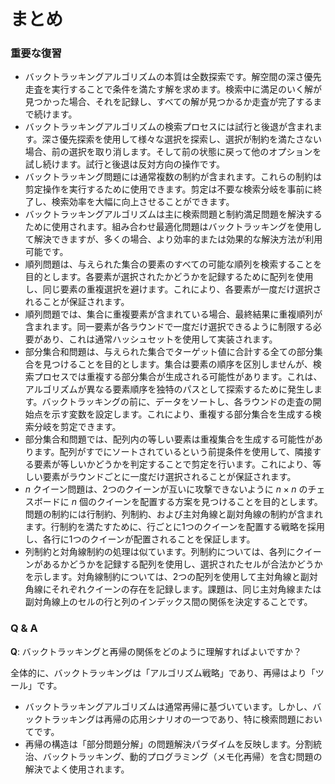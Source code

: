 # まとめ

### 重要な復習

- バックトラッキングアルゴリズムの本質は全数探索です。解空間の深さ優先走査を実行することで条件を満たす解を求めます。検索中に満足のいく解が見つかった場合、それを記録し、すべての解が見つかるか走査が完了するまで続けます。
- バックトラッキングアルゴリズムの検索プロセスには試行と後退が含まれます。深さ優先探索を使用して様々な選択を探索し、選択が制約を満たさない場合、前の選択を取り消します。そして前の状態に戻って他のオプションを試し続けます。試行と後退は反対方向の操作です。
- バックトラッキング問題には通常複数の制約が含まれます。これらの制約は剪定操作を実行するために使用できます。剪定は不要な検索分岐を事前に終了し、検索効率を大幅に向上させることができます。
- バックトラッキングアルゴリズムは主に検索問題と制約満足問題を解決するために使用されます。組み合わせ最適化問題はバックトラッキングを使用して解決できますが、多くの場合、より効率的または効果的な解決方法が利用可能です。
- 順列問題は、与えられた集合の要素のすべての可能な順列を検索することを目的とします。各要素が選択されたかどうかを記録するために配列を使用し、同じ要素の重複選択を避けます。これにより、各要素が一度だけ選択されることが保証されます。
- 順列問題では、集合に重複要素が含まれている場合、最終結果に重複順列が含まれます。同一要素が各ラウンドで一度だけ選択できるように制限する必要があり、これは通常ハッシュセットを使用して実装されます。
- 部分集合和問題は、与えられた集合でターゲット値に合計する全ての部分集合を見つけることを目的とします。集合は要素の順序を区別しませんが、検索プロセスでは重複する部分集合が生成される可能性があります。これは、アルゴリズムが異なる要素順序を独特のパスとして探索するために発生します。バックトラッキングの前に、データをソートし、各ラウンドの走査の開始点を示す変数を設定します。これにより、重複する部分集合を生成する検索分岐を剪定できます。
- 部分集合和問題では、配列内の等しい要素は重複集合を生成する可能性があります。配列がすでにソートされているという前提条件を使用して、隣接する要素が等しいかどうかを判定することで剪定を行います。これにより、等しい要素がラウンドごとに一度だけ選択されることが保証されます。
- $n$ クイーン問題は、2つのクイーンが互いに攻撃できないように $n \times n$ のチェスボードに $n$ 個のクイーンを配置する方案を見つけることを目的とします。問題の制約には行制約、列制約、および主対角線と副対角線の制約が含まれます。行制約を満たすために、行ごとに1つのクイーンを配置する戦略を採用し、各行に1つのクイーンが配置されることを保証します。
- 列制約と対角線制約の処理は似ています。列制約については、各列にクイーンがあるかどうかを記録する配列を使用し、選択されたセルが合法かどうかを示します。対角線制約については、2つの配列を使用して主対角線と副対角線にそれぞれクイーンの存在を記録します。課題は、同じ主対角線または副対角線上のセルの行と列のインデックス間の関係を決定することです。

### Q & A

**Q**: バックトラッキングと再帰の関係をどのように理解すればよいですか？

全体的に、バックトラッキングは「アルゴリズム戦略」であり、再帰はより「ツール」です。

- バックトラッキングアルゴリズムは通常再帰に基づいています。しかし、バックトラッキングは再帰の応用シナリオの一つであり、特に検索問題においてです。
- 再帰の構造は「部分問題分解」の問題解決パラダイムを反映します。分割統治、バックトラッキング、動的プログラミング（メモ化再帰）を含む問題の解決でよく使用されます。
